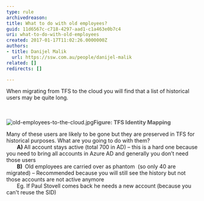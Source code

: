 ```yaml
---
type: rule
archivedreason: 
title: What to do with old employees?
guid: 11d6567c-c718-4297-aad1-c1a463e0b7c4
uri: what-to-do-with-old-employees
created: 2017-01-17T11:02:26.0000000Z
authors:
- title: Danijel Malik
  url: https://ssw.com.au/people/danijel-malik
related: []
redirects: []

---
```



When migrating from TFS to the cloud you will find that a list of historical users may be quite long.<br>
<br><excerpt class='endintro'></excerpt><br>
<dl class="image"><dt>​​<img src="/PublishingImages/old-employees-to-the-cloud.jpg" alt="old-employees-to-the-cloud.jpg" />​​<span style="color&#58;#555555;font-size&#58;0.9rem;font-weight&#58;bold;">Figure&#58; TFS Identity Mapping​</span>​</dt></dl><p>Many of these users are likely to be gone but they are preserved in TFS for historical purposes. What are you going to do with them?&#160;<br>&#160;&#160;&#160;&#160;&#160;&#160;&#160;<b>A) </b>All account stays active (total 700 in AD) – this is a hard one because you need to bring all accounts in Azure AD and generally you don’t need those users<br>&#160;&#160;&#160;&#160;&#160;&#160; 
   <b>B)&#160; </b>Old employees are carried over as phantom&#160; (so only 40 are migrated) – Recommended because you will still see the history but not those accounts are not active anymore<br>&#160;&#160;&#160;&#160;&#160;&#160; Eg. If Paul Stovell comes back he needs a new account (because you can't reuse the SID)<br></p>


